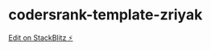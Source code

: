 # codersrank-template-zriyak

[Edit on StackBlitz ⚡️](https://stackblitz.com/edit/codersrank-template-zriyak)